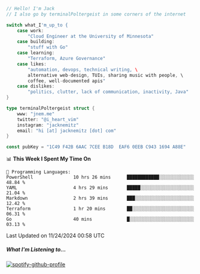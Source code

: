 ```go
// Hello! I'm Jack
// I also go by terminalPoltergeist in some corners of the internet

switch what_I'm_up_to {
    case work:
        "Cloud Engineer at the University of Minnesota"
    case building:
        "stuff with Go"
    case learning:
        "Terraform, Azure Governance"
    case likes:
        "automation, devops, technical writing, \
        alternative web-design, TUIs, sharing music with people, \
        coffee, well-documented apis"
    case dislikes:
        "politics, clutter, lack of communication, inactivity, Java"
}

type terminalPoltergeist struct {
    www: "jnem.me"
    twitter: "@i_heart_vim"
    instagram: "jacknemitz"
    email: "hi [at] jacknemitz [dot] com"
}

const pubKey = "1C49 F42B 6AAC 7CEE B18D  EAF6 0EEB C943 1694 A88E"
```

<!--START_SECTION:waka-->
📊 **This Week I Spent My Time On** 

```text
💬 Programming Languages: 
PowerShell               10 hrs 26 mins      ████████████░░░░░░░░░░░░░   48.84 % 
YAML                     4 hrs 29 mins       █████░░░░░░░░░░░░░░░░░░░░   21.04 % 
Markdown                 2 hrs 39 mins       ███░░░░░░░░░░░░░░░░░░░░░░   12.42 % 
Terraform                1 hr 20 mins        ██░░░░░░░░░░░░░░░░░░░░░░░   06.31 % 
Go                       40 mins             █░░░░░░░░░░░░░░░░░░░░░░░░   03.13 % 
```


 Last Updated on 11/24/2024 00:58 UTC
<!--END_SECTION:waka-->

##### What I'm Listening to...

[![spotify-github-profile](https://jnem.me/listening-item?maxAge=2592000)](https://jnem.me/listening)

